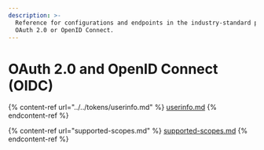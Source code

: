 ```yaml
---
description: >-
  Reference for configurations and endpoints in the industry-standard protocols
  OAuth 2.0 or OpenID Connect.
---
```


# OAuth 2.0 and OpenID Connect (OIDC)



{% content-ref url="../../tokens/userinfo.md" %}
[userinfo.md](../../tokens/userinfo.md)
{% endcontent-ref %}

{% content-ref url="supported-scopes.md" %}
[supported-scopes.md](supported-scopes.md)
{% endcontent-ref %}
